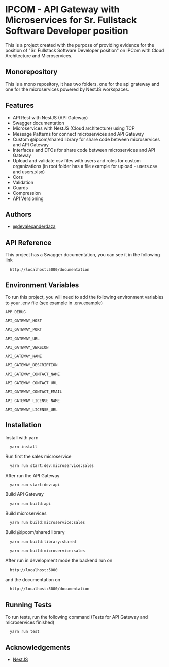 
# IPCOM - API Gateway with Microservices for Sr. Fullstack Software Developer position

This is a project created with the purpose of providing evidence for the position of "Sr. Fullstack Software Developer position" on IPCom with Cloud Architecture and Microservices.

## Monorepository

This is a mono repository, it has two folders, one for the api grateway and one for the microservices powered by NestJS workspaces.

## Features

- API Rest with NestJS (API Gateway)
- Swagger documentation
- Microservices with NestJS (Cloud architecture) using TCP
- Message Patterns for connect microservices and API Gateway
- Custom @ipcom/shared library for share code between microservices and API Gateway
- Interfaces and DTOs for share code between microservices and API Gateway
- Upload and validate csv files with users and roles for custom organizations (in root folder has a file example for upload - users.csv and users.xlsx)
- Cors
- Validation
- Guards
- Compression
- API Versioning

## Authors

- [@devalexanderdaza](https://www.github.com/devalexanderdaza)


## API Reference

This project has a Swagger documentation, you can see it in the following link

```http
  http://localhost:5000/documentation
```


## Environment Variables

To run this project, you will need to add the following environment variables to your .env file (see example in .env.example)

`APP_DEBUG`

`API_GATEWAY_HOST`

`API_GATEWAY_PORT`

`API_GATEWAY_URL`

`API_GATEWAY_VERSION`

`API_GATEWAY_NAME`

`API_GATEWAY_DESCRIPTION`

`API_GATEWAY_CONTACT_NAME`

`API_GATEWAY_CONTACT_URL`

`API_GATEWAY_CONTACT_EMAIL`

`API_GATEWAY_LICENSE_NAME`

`API_GATEWAY_LICENSE_URL`

## Installation

Install with yarn

```bash
  yarn install
```

Run first the sales microservice

```bash
  yarn run start:dev:microservice:sales
```

After run the API Gateway

```bash
  yarn run start:dev:api
```

Build API Gateway

```bash
  yarn run build:api
```

Build microservices

```bash
  yarn run build:microservice:sales
```

Build @ipcom/shared library

```bash
  yarn run build:library:shared
```

```bash
  yarn run build:microservice:sales
```

After run in development mode the backend run on 

```bash
  http://localhost:5000
```

and the documentation on

```bash
  http://localhost:5000/documentation
```

## Running Tests

To run tests, run the following command (Tests for API Gateway and microservices finished)

```bash
  yarn run test
```
    
## Acknowledgements

 - [NestJS](https://nestjs.com/)